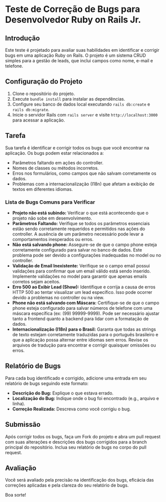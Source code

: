 # Teste de Correção de Bugs para Desenvolvedor Ruby on Rails Jr.

## Introdução
Este teste é projetado para avaliar suas habilidades em identificar e corrigir bugs em uma aplicação Ruby on Rails. O projeto é um sistema CRUD simples para a gestão de leads, que inclui campos como nome, e-mail e telefone.

## Configuração do Projeto
1. Clone o repositório do projeto.
2. Execute `bundle install` para instalar as dependências.
3. Configure seu banco de dados local executando `rails db:create` e `rails db:migrate`.
4. Inicie o servidor Rails com `rails server` e visite `http://localhost:3000` para acessar a aplicação.

## Tarefa
Sua tarefa é identificar e corrigir todos os bugs que você encontrar na aplicação. Os bugs podem estar relacionados a:
- Parâmetros faltando em ações do controller.
- Nomes de classes ou métodos incorretos.
- Erros nos formulários, como campos que não salvam corretamente os dados.
- Problemas com a internacionalização (I18n) que afetam a exibição de textos em diferentes idiomas.

### Lista de Bugs Comuns para Verificar
- **Projeto não está subindo:** 
Verificar o que está acontecendo que o projeto não sobe em desenvolvimento.
- **Parâmetros Faltando:** 
Verifique se todos os parâmetros essenciais estão sendo corretamente requeridos e permitidos nas ações do controller. A ausência de um parâmetro necessário pode levar a comportamentos inesperados ou erros.
- **Não está salvando phone:** 
Assegure-se de que o campo phone esteja corretamente configurado para salvar no banco de dados. Este problema pode ser devido a configurações inadequadas no model ou no controller.
- **Validação de Email Inexistente:** 
Verifique se o campo email possui validações para confirmar que um email válido está sendo inserido. Implemente validações no model para garantir que apenas emails corretos sejam aceitos.
- **Erro 500 ao Exibir Lead (Show):** 
Identifique e corrija a causa de erros HTTP 500 ao tentar visualizar um lead específico. Isso pode ocorrer devido a problemas no controller ou na view.
- **Phone não está salvando com Máscara:** 
Certifique-se de que o campo phone esteja configurado para salvar números de telefone com uma máscara específica (ex: (99) 99999-9999). Pode ser necessário ajustar tanto a frontend quanto a backend para lidar com a formatação de dados.
- **Internacionalização (I18n) para o Brasil:** 
Garanta que todas as strings de texto estejam corretamente traduzidas para o português brasileiro e que a aplicação possa alternar entre idiomas sem erros. Revise os arquivos de tradução para encontrar e corrigir quaisquer omissões ou erros.

## Relatório de Bugs
Para cada bug identificado e corrigido, adicione uma entrada em seu relatório de bugs seguindo este formato:
- **Descrição do Bug:** Explique o que estava errado.
- **Localização do Bug:** Indique onde o bug foi encontrado (e.g., arquivo e linha).
- **Correção Realizada:** Descreva como você corrigiu o bug.

## Submissão
Após corrigir todos os bugs, faça um Fork do projeto e abra um pull request com suas alterações e descrições dos bugs corrigidos para a branch principal do repositório. Inclua seu relatório de bugs no corpo do pull request.

## Avaliação
Você será avaliado pela precisão na identificação dos bugs, eficácia das correções aplicadas e pela clareza do seu relatório de bugs.

Boa sorte!

